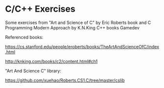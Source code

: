 # C/C++ Exercises


Some exercises from "Art and Science of C" by Eric Roberts book
and C Programming Modern Approach by K.N.King
C++ books
Gamedev

Referenced books: 

https://cs.stanford.edu/people/eroberts/books/TheArtAndScienceOfC/index.html

http://knking.com/books/c2/content.html#ch1

"Art And Science C" library:

https://github.com/xuehao/Roberts.CS1.C/tree/master/cslib
